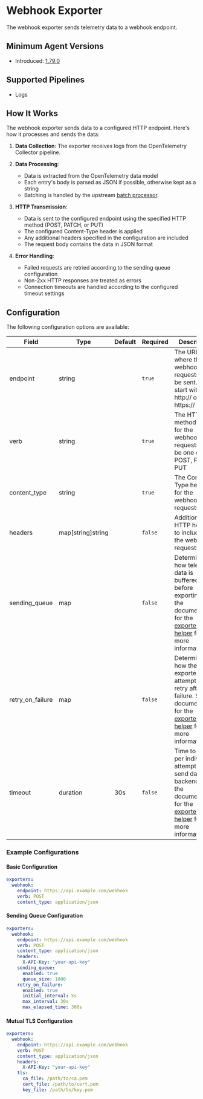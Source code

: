 # Webhook Exporter

The webhook exporter sends telemetry data to a webhook endpoint.

## Minimum Agent Versions

<!-- Modify this if we decide to patch release -->

- Introduced: [1.79.0](https://github.com/observIQ/bindplane-otel-collector/releases/tag/v1.79.0)

## Supported Pipelines

- Logs

## How It Works

The webhook exporter sends data to a configured HTTP endpoint. Here's how it processes and sends the data:

1. **Data Collection**: The exporter receives logs from the OpenTelemetry Collector pipeline.

2. **Data Processing**:

   - Data is extracted from the OpenTelemetry data model
   - Each entry's body is parsed as JSON if possible, otherwise kept as a string
   - Batching is handled by the upstream [batch processor](https://github.com/open-telemetry/opentelemetry-collector/blob/main/processor/batchprocessor/README.md).

3. **HTTP Transmission**:

   - Data is sent to the configured endpoint using the specified HTTP method (POST, PATCH, or PUT)
   - The configured Content-Type header is applied
   - Any additional headers specified in the configuration are included
   - The request body contains the data in JSON format

4. **Error Handling**:
   - Failed requests are retried according to the sending queue configuration
   - Non-2xx HTTP responses are treated as errors
   - Connection timeouts are handled according to the configured timeout settings

## Configuration

The following configuration options are available:

| Field            | Type              | Default | Required | Description                                                                                                                                                                                                                                         |
| ---------------- | ----------------- | ------- | -------- | --------------------------------------------------------------------------------------------------------------------------------------------------------------------------------------------------------------------------------------------------- |
| endpoint         | string            |         | `true`   | The URL where the webhook requests will be sent. Must start with http:// or https://                                                                                                                                                                |
| verb             | string            |         | `true`   | The HTTP method to use for the webhook requests. Must be one of: POST, PATCH, PUT                                                                                                                                                                   |
| content_type     | string            |         | `true`   | The Content-Type header for the webhook requests                                                                                                                                                                                                    |
| headers          | map[string]string |         | `false`  | Additional HTTP headers to include in the webhook requests                                                                                                                                                                                          |
| sending_queue    | map               |         | `false`  | Determines how telemetry data is buffered before exporting. See the documentation for the [exporter helper](https://github.com/open-telemetry/opentelemetry-collector/blob/v0.128.0/exporter/exporterhelper/README.md) for more information.        |
| retry_on_failure | map               |         | `false`  | Determines how the exporter will attempt to retry after a failure. See the documentation for the [exporter helper](https://github.com/open-telemetry/opentelemetry-collector/blob/v0.128.0/exporter/exporterhelper/README.md) for more information. |
| timeout          | duration          | 30s     | `false`  | Time to wait per individual attempt to send data to a backend. See the documentation for the [exporter helper](https://github.com/open-telemetry/opentelemetry-collector/blob/v0.128.0/exporter/exporterhelper/README.md) for more information.     |

### Example Configurations

#### Basic Configuration

```yaml
exporters:
  webhook:
    endpoint: https://api.example.com/webhook
    verb: POST
    content_type: application/json
```

#### Sending Queue Configuration

```yaml
exporters:
  webhook:
    endpoint: https://api.example.com/webhook
    verb: POST
    content_type: application/json
    headers:
      X-API-Key: "your-api-key"
    sending_queue:
      enabled: true
      queue_size: 1000
    retry_on_failure:
      enabled: true
      initial_interval: 5s
      max_interval: 30s
      max_elapsed_time: 300s
```

#### Mutual TLS Configuration

```yaml
exporters:
  webhook:
    endpoint: https://api.example.com/webhook
    verb: POST
    content_type: application/json
    headers:
      X-API-Key: "your-api-key"
    tls:
      ca_file: /path/to/ca.pem
      cert_file: /path/to/cert.pem
      key_file: /path/to/key.pem
```
